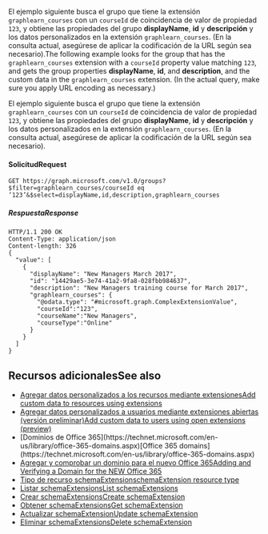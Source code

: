 <span data-ttu-id="7df2c-p109">El ejemplo siguiente busca el grupo que tiene la extensión `graphlearn_courses` con un `courseId` de coincidencia de valor de propiedad `123`, y obtiene las propiedades del grupo **displayName**, **id** y **descripción** y los datos personalizados en la extensión `graphlearn_courses`. (En la consulta actual, asegúrese de aplicar la codificación de la URL según sea necesario).</span><span class="sxs-lookup"><span data-stu-id="7df2c-p109">The following example looks for the group that has the `graphlearn_courses` extension with a `courseId` property value matching `123`, and gets the group properties **displayName**, **id**, and **description**, and the custom data in the `graphlearn_courses` extension. (In the actual query, make sure you apply URL encoding as necessary.)</span></span>

El ejemplo siguiente busca el grupo que tiene la extensión `graphlearn_courses` con un `courseId` de coincidencia de valor de propiedad `123`, y obtiene las propiedades del grupo **displayName**, **id** y **descripción** y los datos personalizados en la extensión `graphlearn_courses`. (En la consulta actual, asegúrese de aplicar la codificación de la URL según sea necesario).

#### <span data-ttu-id="7df2c-157">Solicitud</span><span class="sxs-lookup"><span data-stu-id="7df2c-157">Request</span></span>
<a id="request" class="xliff"></a>

```http
GET https://graph.microsoft.com/v1.0/groups?$filter=graphlearn_courses/courseId eq ‘123’&$select=displayName,id,description,graphlearn_courses
```


##### <span data-ttu-id="7df2c-158">Respuesta</span><span class="sxs-lookup"><span data-stu-id="7df2c-158">Response</span></span>
<a id="response" class="xliff"></a>
```http
HTTP/1.1 200 OK
Content-Type: application/json
Content-length: 326
{
  "value": [
    {
      "displayName": "New Managers March 2017",
      "id": "14429ae5-3e74-41a2-9fa8-028fbb984637",
      "description": "New Managers training course for March 2017",
      "graphlearn_courses": {
        "@odata.type": "#microsoft.graph.ComplexExtensionValue",
        "courseId":"123",
        "courseName":"New Managers",
        "courseType":"Online"
      }
    }
  ]
}
```

## <span data-ttu-id="7df2c-159">Recursos adicionales</span><span class="sxs-lookup"><span data-stu-id="7df2c-159">See also</span></span>
<a id="see-also" class="xliff"></a>

- [<span data-ttu-id="7df2c-160">Agregar datos personalizados a los recursos mediante extensiones</span><span class="sxs-lookup"><span data-stu-id="7df2c-160">Add custom data to resources using extensions</span></span>](extensibility_overview.md)
- [<span data-ttu-id="7df2c-161">Agregar datos personalizados a usuarios mediante extensiones abiertas (versión preliminar)</span><span class="sxs-lookup"><span data-stu-id="7df2c-161">Add custom data to users using open extensions (preview)</span></span>](extensibility_open_users.md)
- <span data-ttu-id="7df2c-162">
  [Dominios de Office 365](https://technet.microsoft.com/en-us/library/office-365-domains.aspx)</span><span class="sxs-lookup"><span data-stu-id="7df2c-162">[Office 365 domains](https://technet.microsoft.com/en-us/library/office-365-domains.aspx)</span></span>
- [<span data-ttu-id="7df2c-163">Agregar y comprobar un dominio para el nuevo Office 365</span><span class="sxs-lookup"><span data-stu-id="7df2c-163">Adding and Verifying a Domain for the NEW Office 365</span></span>](http://office365support.ca/adding-and-verifying-a-domain-for-the-new-office-365/)
- [<span data-ttu-id="7df2c-164">Tipo de recurso schemaExtension</span><span class="sxs-lookup"><span data-stu-id="7df2c-164">schemaExtension resource type</span></span>](../api-reference/v1.0/resources/schemaextension.md)
- [<span data-ttu-id="7df2c-165">Listar schemaExtensions</span><span class="sxs-lookup"><span data-stu-id="7df2c-165">List schemaExtensions</span></span>](../api-reference/v1.0/api/schemaextension_list.md)
- [<span data-ttu-id="7df2c-166">Crear schemaExtensions</span><span class="sxs-lookup"><span data-stu-id="7df2c-166">Create schemaExtension</span></span>](../api-reference/v1.0/api/schemaextension_post_schemaextensions.md)
- [<span data-ttu-id="7df2c-167">Obtener schemaExtensions</span><span class="sxs-lookup"><span data-stu-id="7df2c-167">Get schemaExtension</span></span>](../api-reference/v1.0/api/schemaextension_get.md)
- [<span data-ttu-id="7df2c-168">Actualizar schemaExtension</span><span class="sxs-lookup"><span data-stu-id="7df2c-168">Update schemaExtension</span></span>](../api-reference/v1.0/api/schemaextension_update.md)
- [<span data-ttu-id="7df2c-169">Eliminar schemaExtensions</span><span class="sxs-lookup"><span data-stu-id="7df2c-169">Delete schemaExtension</span></span>](../api-reference/v1.0/api/schemaextension_delete.md)
